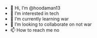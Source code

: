 - 👋 Hi, I’m @hoodaman13
- 👀 I’m interested in tech
- 🌱 I’m currently learning war
- 💞️ I’m looking to collaborate on not war
- 📫 How to reach me no

<!---
hoodaman13/hoodaman13 is a ✨ special ✨ repository because its `README.md` (this file) appears on your GitHub profile.
You can click the Preview link to take a look at your changes.
--->
